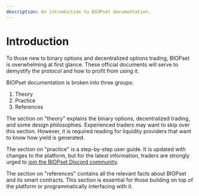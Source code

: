 ```yaml
---
description: An introduction to BIOPset documentation.
---
```


# Introduction

To those new to binary options and decentralized options trading, BIOPset is overwhelming at first glance. These official documents will serve to demystify the protocol and how to profit from using it.

BIOPset documentation is broken into three groups:

1. Theory
2. Practice
3. References

The section on "theory" explains the binary options, decentralized trading, and some design philosophies. Experienced traders may want to skip over this section. However, it is required reading for liquidity providers that want to know how yield is generated.

The section on "practice" is a step-by-step user guide. It is updated with changes to the platform, but for the latest information, traders are strongly urged to [join the BIOPset Discord community](https://discord.gg/4SRYBNdE3r).

The section on "references" contains all the relevant facts about BIOPset and its smart contracts. This section is essential for those building on top of the platform or programmatically interfacing with it.

